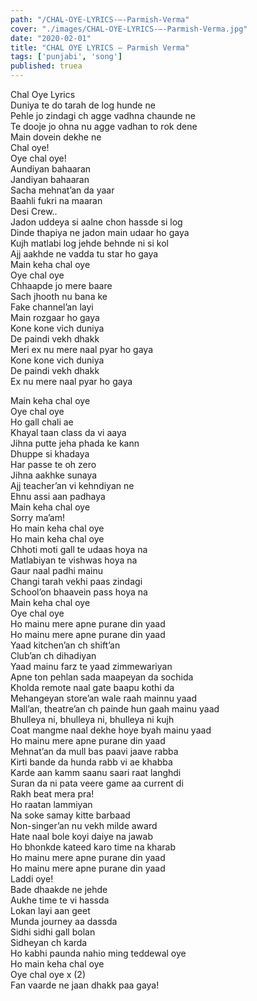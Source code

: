 ```yaml
---
path: "/CHAL-OYE-LYRICS-–-Parmish-Verma"
cover: "./images/CHAL-OYE-LYRICS-–-Parmish-Verma.jpg"
date: "2020-02-01"
title: "CHAL OYE LYRICS – Parmish Verma"
tags: ['punjabi', 'song']
published: truea
---
```

  
Chal Oye Lyrics  
Duniya te do tarah de log hunde ne  
Pehle jo zindagi ch agge vadhna chaunde ne  
Te dooje jo ohna nu agge vadhan to rok dene  
Main dovein dekhe ne  
Chal oye!  
Oye chal oye!  
Aundiyan bahaaran  
Jandiyan bahaaran  
Sacha mehnat’an da yaar  
Baahli fukri na maaran  
Desi Crew..  
Jadon uddeya si aalne chon hassde si log  
Dinde thapiya ne jadon main udaar ho gaya  
Kujh matlabi log jehde behnde ni si kol  
Ajj aakhde ne vadda tu star ho gaya  
Main keha chal oye  
Oye chal oye  
Chhaapde jo mere baare  
Sach jhooth nu bana ke  
Fake channel’an layi  
Main rozgaar ho gaya  
Kone kone vich duniya  
De paindi vekh dhakk  
Meri ex nu mere naal pyar ho gaya  
Kone kone vich duniya  
De paindi vekh dhakk  
Ex nu mere naal pyar ho gaya  
  
  
  
  
  
  
Main keha chal oye  
Oye chal oye  
Ho gall chali ae  
Khayal taan class da vi aaya  
Jihna putte jeha phada ke kann  
Dhuppe si khadaya  
Har passe te oh zero  
Jihna aakhke sunaya  
Ajj teacher’an vi kehndiyan ne  
Ehnu assi aan padhaya  
Main keha chal oye  
Sorry ma’am!  
Ho main keha chal oye  
Ho main keha chal oye  
Chhoti moti gall te udaas hoya na  
Matlabiyan te vishwas hoya na  
Gaur naal padhi mainu  
Changi tarah vekhi paas zindagi  
School’on bhaavein pass hoya na  
Main keha chal oye  
Oye chal oye  
Ho mainu mere apne purane din yaad  
Ho mainu mere apne purane din yaad  
Yaad kitchen’an ch shift’an  
Club’an ch dihadiyan  
Yaad mainu farz te yaad zimmewariyan  
Apne ton pehlan sada maapeyan da sochida  
Kholda remote naal gate baapu kothi da  
Mehangeyan store’an wale raah mainnu yaad  
Mall’an, theatre’an ch painde hun gaah mainu yaad  
Bhulleya ni, bhulleya ni, bhulleya ni kujh  
Coat mangme naal dekhe hoye byah mainu yaad  
Ho mainu mere apne purane din yaad  
Mehnat’an da mull bas paavi jaave rabba  
Kirti bande da hunda rabb vi ae khabba  
Karde aan kamm saanu saari raat langhdi  
Suran da ni pata veere game aa current di  
Rakh beat mera pra!  
Ho raatan lammiyan  
Na soke samay kitte barbaad  
Non-singer’an nu vekh milde award  
Hate naal bole koyi daiye na jawab  
Ho bhonkde kateed karo time na kharab  
Ho mainu mere apne purane din yaad  
Ho mainu mere apne purane din yaad  
Laddi oye!  
Bade dhaakde ne jehde  
Aukhe time te vi hassda  
Lokan layi aan geet  
Munda journey aa dassda  
Sidhi sidhi gall bolan  
Sidheyan ch karda  
Ho kabhi paunda nahio ming teddewal oye  
Ho main keha chal oye  
Oye chal oye x (2)  
Fan vaarde ne jaan dhakk paa gaya!  
